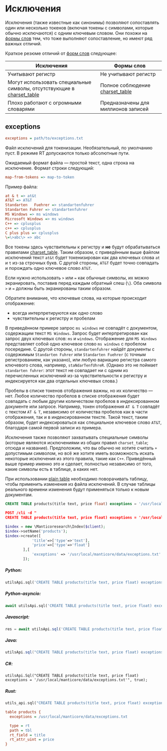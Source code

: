 # Исключения

Исключения (также известные как синонимы) позволяют сопоставлять один или несколько токенов (включая токены с символами, которые обычно исключаются) с одним ключевым словом. Они похожи на [формы слов](../../Creating_a_table/NLP_and_tokenization/Wordforms.md#wordforms) тем, что тоже выполняют сопоставление, но имеют ряд важных отличий.

Краткое резюме отличий от [форм слов](../../Creating_a_table/NLP_and_tokenization/Wordforms.md#wordforms) следующее:

| Исключения | Формы слов |
| - | - |
| Учитывают регистр | Не учитывают регистр |
| Могут использовать специальные символы, отсутствующие в [charset_table](../../Creating_a_table/NLP_and_tokenization/Low-level_tokenization.md#charset_table) | Полное соблюдение [charset_table](../../Creating_a_table/NLP_and_tokenization/Low-level_tokenization.md#charset_table) |
| Плохо работают с огромными словарями | Предназначены для миллионов записей |

## exceptions

```ini
exceptions = path/to/exceptions.txt
```

<!-- example exceptions -->
Файл исключений для токенизации. Необязательный, по умолчанию пуст.
В режиме RT допускаются только абсолютные пути.

Ожидаемый формат файла — простой текст, одна строка на исключение. Формат строки следующий:

```ini
map-from-tokens => map-to-token
```

Пример файла:

```ini
at & t => at&t
AT&T => AT&T
Standarten   Fuehrer => standartenfuhrer
Standarten Fuhrer => standartenfuhrer
MS Windows => ms windows
Microsoft Windows => ms windows
C++ => cplusplus
c++ => cplusplus
C plus plus => cplusplus
\=\>abc\> => abc
```

Все токены здесь чувствительны к регистру и **не** будут обрабатываться правилами [charset_table](../../Creating_a_table/NLP_and_tokenization/Low-level_tokenization.md#charset_table). Таким образом, с приведённым выше файлом исключений текст `at&t` будет токенизирован как два ключевых слова `at` и `t` из-за строчных букв. С другой стороны, `AT&T` будет точно совпадать и порождать одно ключевое слово `AT&T`.

Если нужно использовать `>` или `=` как обычные символы, их можно экранировать, поставив перед каждым обратный слеш (`\`). Оба символа `>` и `=` должны быть экранированы таким образом.

Обратите внимание, что ключевые слова, на которые происходит отображение:
* всегда интерпретируются как *одно* слово
* чувствительны к регистру и пробелам

В приведённом примере запрос `ms windows` *не* совпадёт с документом, содержащим текст `MS Windows`. Запрос будет интерпретирован как запрос двух ключевых слов: `ms` и `windows`. Отображение для `MS Windows` представляет собой одно ключевое слово `ms windows` с пробелом посередине. С другой стороны, `standartenfuhrer` найдёт документы с содержимым `Standarten Fuhrer` или `Standarten Fuehrer` (с точным регистрованием, как указано), или любую вариацию регистра самого ключевого слова, например, `staNdarTenfUhreR`. (Однако это не поймает `standarten fuhrer`: этот текст не совпадает ни с одним из перечисленных исключений из-за чувствительности к регистру и индексируется как два отдельных ключевых слова.)

Пробелы в списке токенов отображения важны, но их количество — нет. Любое количество пробелов в списке отображения будет совпадать с любым другим количеством пробелов в индексированном документе или запросе. Например, токен отображения `AT & T` совпадёт с текстом `AT & T`, независимо от количества пробелов как в части отображения, так и в индексированном тексте. Такой текст, таким образом, будет индексироваться как специальное ключевое слово `AT&T`, благодаря самой первой записи из примера.

Исключения также позволяют захватывать специальные символы (которые являются исключениями из общих правил `charset_table`; отсюда и название). Предположим, что вы обычно не хотите считать `+` допустимым символом, но всё же хотите иметь возможность искать некоторые исключения из этого правила, такие как `C++`. Приведённый выше пример именно это и сделает, полностью независимо от того, какие символы есть в таблице, а каких нет.

При использовании [plain table](../../Creating_a_table/Local_tables/Plain_table.md) необходимо поворачивать таблицу, чтобы применить изменения из файла исключений. В случае таблицы реального времени изменения будут применяться только к новым документам.

<!-- request SQL -->

```sql
CREATE TABLE products(title text, price float) exceptions = '/usr/local/manticore/data/exceptions.txt'
```

<!-- request JSON -->

```json
POST /cli -d "
CREATE TABLE products(title text, price float) exceptions = '/usr/local/manticore/data/exceptions.txt'"
```

<!-- request PHP -->

```php
$index = new \Manticoresearch\Index($client);
$index->setName('products');
$index->create([
            'title'=>['type'=>'text'],
            'price'=>['type'=>'float']
        ],[
            'exceptions' => '/usr/local/manticore/data/exceptions.txt'
        ]);
```
<!-- intro -->
##### Python:

<!-- request Python -->

```python
utilsApi.sql('CREATE TABLE products(title text, price float) exceptions = \'/usr/local/manticore/data/exceptions.txt\'')
```

<!-- intro -->
##### Python-asyncio:

<!-- request Python-asyncio -->

```python
await utilsApi.sql('CREATE TABLE products(title text, price float) exceptions = \'/usr/local/manticore/data/exceptions.txt\'')
```

<!-- intro -->
##### Javascript:

<!-- request javascript -->

```javascript
res = await utilsApi.sql('CREATE TABLE products(title text, price float) exceptions = \'/usr/local/manticore/data/exceptions.txt\'');
```

<!-- intro -->
##### Java:
<!-- request Java -->
```java
utilsApi.sql("CREATE TABLE products(title text, price float) exceptions = '/usr/local/manticore/data/exceptions.txt'", true);
```

<!-- intro -->
##### C#:
<!-- request C# -->
```clike
utilsApi.Sql("CREATE TABLE products(title text, price float) exceptions = '/usr/local/manticore/data/exceptions.txt'", true);
```

<!-- intro -->
##### Rust:

<!-- request Rust -->

```rust
utils_api.sql("CREATE TABLE products(title text, price float) exceptions = '/usr/local/manticore/data/exceptions.txt'", Some(true)).await;
```

<!-- request CONFIG -->

```ini
table products {
  exceptions = /usr/local/manticore/data/exceptions.txt

  type = rt
  path = tbl
  rt_field = title
  rt_attr_uint = price
}
```
<!-- end -->
<!-- proofread -->

